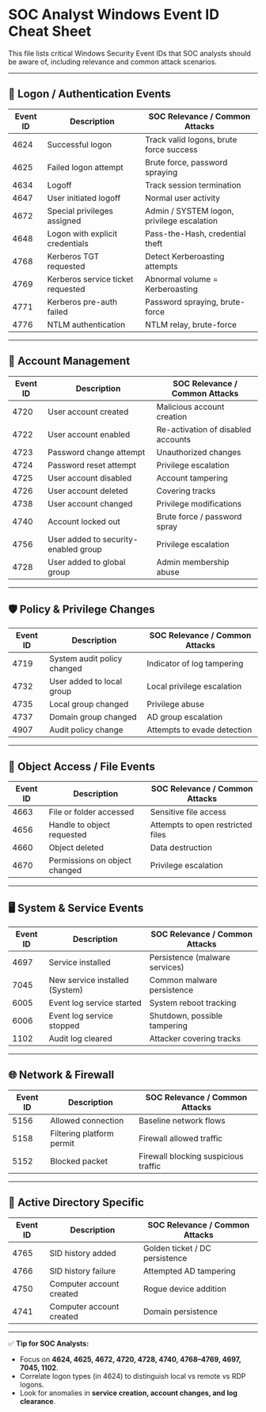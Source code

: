 # SOC Analyst Windows Event ID Cheat Sheet

This file lists critical Windows Security Event IDs that SOC analysts should be aware of, including relevance and common attack scenarios.

---

## 👤 Logon / Authentication Events
| Event ID | Description | SOC Relevance / Common Attacks |
|----------|-------------|--------------------------------|
| 4624 | Successful logon | Track valid logons, brute force success |
| 4625 | Failed logon attempt | Brute force, password spraying |
| 4634 | Logoff | Track session termination |
| 4647 | User initiated logoff | Normal user activity |
| 4672 | Special privileges assigned | Admin / SYSTEM logon, privilege escalation |
| 4648 | Logon with explicit credentials | Pass-the-Hash, credential theft |
| 4768 | Kerberos TGT requested | Detect Kerberoasting attempts |
| 4769 | Kerberos service ticket requested | Abnormal volume = Kerberoasting |
| 4771 | Kerberos pre-auth failed | Password spraying, brute-force |
| 4776 | NTLM authentication | NTLM relay, brute-force |

---

## 🔑 Account Management
| Event ID | Description | SOC Relevance / Common Attacks |
|----------|-------------|--------------------------------|
| 4720 | User account created | Malicious account creation |
| 4722 | User account enabled | Re-activation of disabled accounts |
| 4723 | Password change attempt | Unauthorized changes |
| 4724 | Password reset attempt | Privilege escalation |
| 4725 | User account disabled | Account tampering |
| 4726 | User account deleted | Covering tracks |
| 4738 | User account changed | Privilege modifications |
| 4740 | Account locked out | Brute force / password spray |
| 4756 | User added to security-enabled group | Privilege escalation |
| 4728 | User added to global group | Admin membership abuse |

---

## 🛡 Policy & Privilege Changes
| Event ID | Description | SOC Relevance / Common Attacks |
|----------|-------------|--------------------------------|
| 4719 | System audit policy changed | Indicator of log tampering |
| 4732 | User added to local group | Local privilege escalation |
| 4735 | Local group changed | Privilege abuse |
| 4737 | Domain group changed | AD group escalation |
| 4907 | Audit policy change | Attempts to evade detection |

---

## 📂 Object Access / File Events
| Event ID | Description | SOC Relevance / Common Attacks |
|----------|-------------|--------------------------------|
| 4663 | File or folder accessed | Sensitive file access |
| 4656 | Handle to object requested | Attempts to open restricted files |
| 4660 | Object deleted | Data destruction |
| 4670 | Permissions on object changed | Privilege escalation |

---

## 🖥 System & Service Events
| Event ID | Description | SOC Relevance / Common Attacks |
|----------|-------------|--------------------------------|
| 4697 | Service installed | Persistence (malware services) |
| 7045 | New service installed (System) | Common malware persistence |
| 6005 | Event log service started | System reboot tracking |
| 6006 | Event log service stopped | Shutdown, possible tampering |
| 1102 | Audit log cleared | Attacker covering tracks |

---

## 🌐 Network & Firewall
| Event ID | Description | SOC Relevance / Common Attacks |
|----------|-------------|--------------------------------|
| 5156 | Allowed connection | Baseline network flows |
| 5158 | Filtering platform permit | Firewall allowed traffic |
| 5152 | Blocked packet | Firewall blocking suspicious traffic |

---

## 🏰 Active Directory Specific
| Event ID | Description | SOC Relevance / Common Attacks |
|----------|-------------|--------------------------------|
| 4765 | SID history added | Golden ticket / DC persistence |
| 4766 | SID history failure | Attempted AD tampering |
| 4750 | Computer account created | Rogue device addition |
| 4741 | Computer account created | Domain persistence |

---

✅ **Tip for SOC Analysts:**  
- Focus on **4624, 4625, 4672, 4720, 4728, 4740, 4768–4769, 4697, 7045, 1102**.  
- Correlate logon types (in 4624) to distinguish local vs remote vs RDP logons.  
- Look for anomalies in **service creation, account changes, and log clearance**.  

